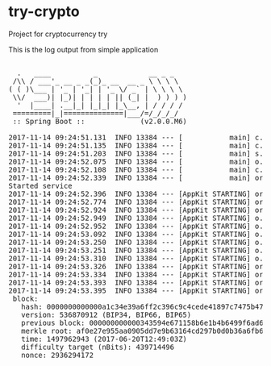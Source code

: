 # try-crypto
Project for cryptocurrency try

This is the log output from simple application

<pre>

  .   ____          _            __ _ _
 /\\ / ___'_ __ _ _(_)_ __  __ _ \ \ \ \
( ( )\___ | '_ | '_| | '_ \/ _` | \ \ \ \
 \\/  ___)| |_)| | | | | || (_| |  ) ) ) )
  '  |____| .__|_| |_|_| |_\__, | / / / /
 =========|_|==============|___/=/_/_/_/
 :: Spring Boot ::             (v2.0.0.M6)

2017-11-14 09:24:51.131  INFO 13384 --- [           main] c.e.trycrypto.TryCryptoApplication       : Starting TryCryptoApplication on kseniia-ThinkPad-E560 with PID 13384 (/home/kseniia/workspace_crypto/try-crypto/bin started by kseniia in /home/kseniia/workspace_crypto/try-crypto)
2017-11-14 09:24:51.135  INFO 13384 --- [           main] c.e.trycrypto.TryCryptoApplication       : No active profile set, falling back to default profiles: default
2017-11-14 09:24:51.203  INFO 13384 --- [           main] s.c.a.AnnotationConfigApplicationContext : Refreshing org.springframework.context.annotation.AnnotationConfigApplicationContext@647fd8ce: startup date [Tue Nov 14 09:24:51 EET 2017]; root of context hierarchy
2017-11-14 09:24:52.075  INFO 13384 --- [           main] o.s.j.e.a.AnnotationMBeanExporter        : Registering beans for JMX exposure on startup
2017-11-14 09:24:52.108  INFO 13384 --- [           main] c.e.trycrypto.TryCryptoApplication       : Started TryCryptoApplication in 1.471 seconds (JVM running for 2.167)
2017-11-14 09:24:52.339  INFO 13384 --- [           main] org.bitcoinj.core.Context                : Creating bitcoinj 0.14.5 context.
Started service
2017-11-14 09:24:52.396  INFO 13384 --- [AppKit STARTING] org.bitcoinj.kits.WalletAppKit           : Starting up with directory = /home/kseniia/tmp/bitcoin
2017-11-14 09:24:52.774  INFO 13384 --- [AppKit STARTING] org.bitcoinj.crypto.MnemonicCode         : PBKDF2 took 310,1 ms
2017-11-14 09:24:52.924  INFO 13384 --- [AppKit STARTING] org.bitcoinj.wallet.KeyChainGroup        : Creating and activating a new HD chain: org.bitcoinj.wallet.DeterministicKeyChain@1fcb422e
2017-11-14 09:24:52.949  INFO 13384 --- [AppKit STARTING] o.bitcoinj.wallet.DeterministicKeyChain  : 1 keys needed for M/0H/0 = 1 issued + 0 lookahead size + 0 lookahead threshold - 0 num children
2017-11-14 09:24:52.952  INFO 13384 --- [AppKit STARTING] o.bitcoinj.wallet.DeterministicKeyChain  : Took 2,788 ms
2017-11-14 09:24:53.092  INFO 13384 --- [AppKit STARTING] o.bitcoinj.wallet.DeterministicKeyChain  : 133 keys needed for M/0H/0 = 1 issued + 100 lookahead size + 33 lookahead threshold - 1 num children
2017-11-14 09:24:53.250  INFO 13384 --- [AppKit STARTING] o.bitcoinj.wallet.DeterministicKeyChain  : Took 158,2 ms
2017-11-14 09:24:53.251  INFO 13384 --- [AppKit STARTING] o.bitcoinj.wallet.DeterministicKeyChain  : 133 keys needed for M/0H/1 = 0 issued + 100 lookahead size + 33 lookahead threshold - 0 num children
2017-11-14 09:24:53.310  INFO 13384 --- [AppKit STARTING] o.bitcoinj.wallet.DeterministicKeyChain  : Took 59,30 ms
2017-11-14 09:24:53.326  INFO 13384 --- [AppKit STARTING] org.bitcoinj.store.SPVBlockStore         : Creating new SPV block chain file /home/kseniia/tmp/bitcoin/prfx_.spvchain
2017-11-14 09:24:53.334  INFO 13384 --- [AppKit STARTING] org.bitcoinj.core.CheckpointManager      : Attempting to initialize a new block store with a checkpoint for time 1510039492 (2017-11-07T07:24:52Z)
2017-11-14 09:24:53.393  INFO 13384 --- [AppKit STARTING] org.bitcoinj.core.CheckpointManager      : Read 569 checkpoints, hash is eaf96353fae7cad8f3d53f6ce7916c16678ba9c1595e44977ec3ad505f5804bc
2017-11-14 09:24:53.395  INFO 13384 --- [AppKit STARTING] org.bitcoinj.core.AbstractBlockChain     : chain head is at height 1147104:
 block: 
   hash: 0000000000000a1c34e39a6ff2c396c9c4cede41897c7475b47438ef94a7e6e0
   version: 536870912 (BIP34, BIP66, BIP65)
   previous block: 000000000000343594e671158b6e1b4b6499f6ad66e2aeabf1f6d295d3dba850
   merkle root: af0e27e955aa0905dd7e9b63164cd297b0d0b36a6fb69f2b4fafa81dd613b8d2
   time: 1497962943 (2017-06-20T12:49:03Z)
   difficulty target (nBits): 439714496
   nonce: 2936294172
</pre>
